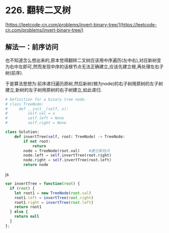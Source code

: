 # 226. 翻转二叉树

[https://leetcode-cn.com/problems/invert-binary-tree/](https://leetcode-cn.com/problems/invert-binary-tree/)

## 解法一：前序访问

也不知道怎么想出来的,原本觉得翻转二叉树应该用中序遍历\(左中右\),对应新树变为右中左即可,然而发现中序的话根节点无法正确建立,应该先建立根,再处理左右子树\(前序\). 

于是算法思想为:前序递归遍历原树,然后新树\(根为node\)的右子树用原树的左子树建立,新树的左子树用原树的右子树建立,如此递归.

```python
# Definition for a binary tree node.
# class TreeNode:
#     def __init__(self, x):
#         self.val = x
#         self.left = None
#         self.right = None

class Solution:
    def invertTree(self, root: TreeNode) -> TreeNode:
        if not root:
            return
        node = TreeNode(root.val)    #建立新结点
        node.left = self.invertTree(root.right)
        node.right = self.invertTree(root.left)
        return node
```

js

```javascript
var invertTree = function(root) {
  if (root) {
    let root1 = new TreeNode(root.val)
    root1.left = invertTree(root.right)
    root1.right = invertTree(root.left)
    return root1
  } else {
    return null
  }
};
```

